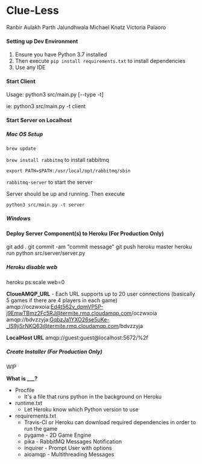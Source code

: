 # Clue-Less

Ranbir Aulakh 
Parth Jalundhwala 
Michael Knatz 
Victoria Palaoro 

#### Setting up Dev Environment
1. Ensure you have Python 3.7 installed
2. Then execute `pip install requirements.txt` to install dependencies
3. Use any IDE

#### Start Client
Usage: python3 src/main.py [--type -t] <type>

ie:
    python3 src/main.py -t client

#### Start Server on Localhost

##### Mac OS Setup
`brew update`

`brew install rabbitmq` to install rabbitmq

`export PATH=$PATH:/usr/local/opt/rabbitmq/sbin` 

`rabbitmq-server` to start the server

Server should be up and running. Then execute

`python3 src/main.py -t server`

##### Windows 

#### Deploy Server Component(s) to Heroku (For Production Only)
git add .
git commit -am "commit message"
git push heroku master
heroku run python src/server/server.py


##### Heroku disable web
heroku ps:scale web=0 

**CloueAMQP_URL** - Each URL supports up to 20 user connections (basically 5 games if there are 4 players in each game)
amqp://oczwxoia:Ed4t562v_dpmVP5P-j9EmwTBmz2Fc5RJ@termite.rmq.cloudamqp.com/oczwxoia
amqp://bdvzzyja:GqbzJa1YXO26se5uKe-_lS9jiSrNKQ63@termite.rmq.cloudamqp.com/bdvzzyja

**LocalHost URL**
amqp://guest:guest@localhost:5672/%2f


##### Create Installer (For Production Only)
WIP

**What is ___?**
- Procfile
    - It's a file that runs python in the background on Heroku
- runtime.txt
    - Let Heroku know which Python version to use
- requirements.txt
    - Travis-CI or Heroku can download required dependencies in order to run the game
    - pygame - 2D Game Engine
    - pika - RabbitMQ Messages Notification
    - inquirer - Prompt User with options
    - aioamqp - Multithreading Messages
